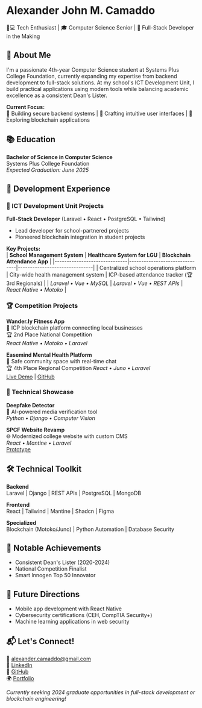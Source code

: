 # Alexander John M. Camaddo  
👨💻 Tech Enthusiast | 🎓 Computer Science Senior | 🚀 Full-Stack Developer in the Making

## 🌟 About Me  
I'm a passionate 4th-year Computer Science student at Systems Plus College Foundation, currently expanding my expertise from backend development to full-stack solutions. At my school's ICT Development Unit, I build practical applications using modern tools while balancing academic excellence as a consistent Dean's Lister.

**Current Focus:**  
🔧 Building secure backend systems | 🎨 Crafting intuitive user interfaces | 🔗 Exploring blockchain applications

## 📚 Education  
**Bachelor of Science in Computer Science**  
Systems Plus College Foundation  
*Expected Graduation: June 2025*

## 💼 Development Experience

### 🏫 ICT Development Unit Projects
**Full-Stack Developer** (Laravel • React • PostgreSQL • Tailwind)  
- Lead developer for school-partnered projects
- Pioneered blockchain integration in student projects

**Key Projects:**  
| **School Management System** | **Healthcare System for LGU** | **Blockchain Attendance App** |
|------------------------------|-------------------------------|-------------------------------|
| Centralized school operations platform | City-wide health management system | ICP-based attendance tracker (🏆 3rd Regionals) |
| *Laravel • Vue • MySQL* | *Laravel • Vue • REST APIs* | *React Native • Motoko* |

### 🏆 Competition Projects
**Wander.ly Fitness App**  
📍 ICP blockchain platform connecting local businesses  
🏆 2nd Place National Competition  
*React Native • Motoko • Laravel*

**Easemind Mental Health Platform**  
💬 Safe community space with real-time chat  
🏆 4th Place Regional Competition 
*React • Juno • Laravel*  
[Live Demo](https://llvrf-giaaa-aaaal-amqwa-cai.icp0.io) | [GitHub](https://github.com/spcf-easemind/easemind)

### 🔨 Technical Showcase
**Deepfake Detector**  
🤖 AI-powered media verification tool  
*Python • Django • Computer Vision*

**SPCF Website Revamp**  
🌐 Modernized college website with custom CMS  
*React • Mantine • Laravel*  
[Prototype](https://spcf-test.pages.dev)

## 🛠️ Technical Toolkit
**Backend**  
Laravel | Django | REST APIs | PostgreSQL | MongoDB  

**Frontend**  
React | Tailwind | Mantine | Shadcn | Figma  

**Specialized**  
Blockchain (Motoko/Juno) | Python Automation | Database Security  

## 🏅 Notable Achievements
- Consistent Dean's Lister (2020-2024)  
- National Competition Finalist  
- Smart Innogen Top 50 Innovator  

## 🌱 Future Directions
- Mobile app development with React Native  
- Cybersecurity certifications (CEH, CompTIA Security+)  
- Machine learning applications in web security  

## 📬 Let's Connect!
💌 [alexander.camaddo@gmail.com](mailto:alexander.camaddo@gmail.com)  
💼 [LinkedIn](https://linkedin.com/in/alexander-john-camaddo)  
🐙 [GitHub](https://github.com/Sypth)  
🌍 [Portfolio](https://alex-camaddo.pages.dev)  

*Currently seeking 2024 graduate opportunities in full-stack development or blockchain engineering!*
